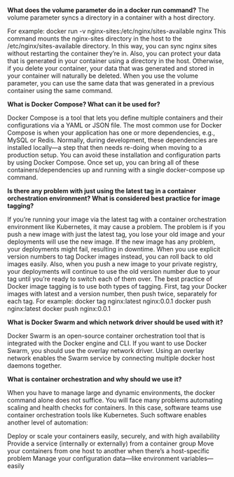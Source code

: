 **What does the volume parameter do in a docker run command?**
The volume parameter syncs a directory in a container with a host directory.

For example:
docker run -v nginx-sites:/etc/nginx/sites-available nginx
This command mounts the nginx-sites directory in the host to the /etc/nginx/sites-available directory. In this way, you can sync nginx sites without restarting the container they’re in. Also, you can protect your data that is generated in your container using a directory in the host. Otherwise, if you delete your container, your data that was generated and stored in your container will naturally be deleted.
When you use the volume parameter, you can use the same data that was generated in a previous container using the same command.

**What is Docker Compose? What can it be used for?**

Docker Compose is a tool that lets you define multiple containers and their configurations via a YAML or JSON file.
The most common use for Docker Compose is when your application has one or more dependencies, e.g., MySQL or Redis. Normally, during development, these dependencies are installed locally—a step that then needs re-doing when moving to a production setup. You can avoid these installation and configuration parts by using Docker Compose.
Once set up, you can bring all of these containers/dependencies up and running with a single docker-compose up command.

**Is there any problem with just using the latest tag in a container orchestration environment? What is considered best practice for image tagging?**

If you’re running your image via the latest tag with a container orchestration environment like Kubernetes, it may cause a problem.
The problem is if you push a new image with just the latest tag, you lose your old image and your deployments will use the new image. If the new image has any problem, your deployments might fail, resulting in downtime.
When you use explicit version numbers to tag Docker images instead, you can roll back to old images easily. Also, when you push a new image to your private registry, your deployments will continue to use the old version number due to your tag until you’re ready to switch each of them over.
The best practice of Docker image tagging is to use both types of tagging. First, tag your Docker images with latest and a version number, then push twice, separately for each tag. For example:
docker tag nginx:latest nginx:0.0.1
docker push nginx:latest
docker push nginx:0.0.1

**What is Docker Swarm and which network driver should be used with it?**

Docker Swarm is an open-source container orchestration tool that is integrated with the Docker engine and CLI. If you want to use Docker Swarm, you should use the overlay network driver. Using an overlay network enables the Swarm service by connecting multiple docker host daemons together.

**What is container orchestration and why should we use it?**

When you have to manage large and dynamic environments, the docker command alone does not suffice. You will face many problems automating scaling and health checks for containers. In this case, software teams use container orchestration tools like Kubernetes. Such software enables another level of automation:

Deploy or scale your containers easily, securely, and with high availability
Provide a service (internally or externally) from a container group
Move your containers from one host to another when there’s a host-specific problem
Manage your configuration data—like environment variables—easily
